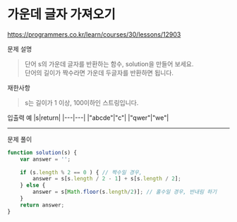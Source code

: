 # 가운데 글자 가져오기
https://programmers.co.kr/learn/courses/30/lessons/12903

문제 설명
> 단어 s의 가운데 글자를 반환하는 함수, solution을 만들어 보세요.\
> 단어의 길이가 짝수라면 가운데 두글자를 반환하면 됩니다.

재한사항
> s는 길이가 1 이상, 100이하인 스트링입니다.

입출력 예
|s|return|
|---|---|
|"abcde"|"c"|
|"qwer"|"we"|

------------------------

문제 풀이
```javascript
function solution(s) {
    var answer = '';
    
    if (s.length % 2 == 0 ) { // 짝수일 경우,
        answer = s[s.length / 2 - 1] + s[s.length / 2];
    } else {
        answer = s[Math.floor(s.length/2)]; // 홀수일 경우, 반내림 하기
    }
    return answer;
}
```